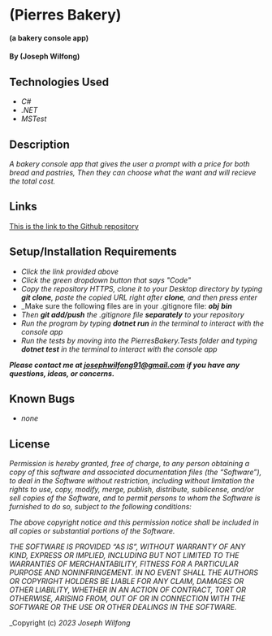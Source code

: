 # (Pierres Bakery)

#### (a bakery console app)

#### By (Joseph Wilfong)

## Technologies Used

* _C#_
* _.NET_
* _MSTest_



## Description

_A bakery console app that gives the user a prompt with a price for both bread and pastries, Then they can choose what the want and will recieve the total cost._

## Links

[This is the link to the Github repository](https://github.com/jcarenza67/Pierres-Bakery.Solution) 


## Setup/Installation Requirements

* _Click the link provided above_
* _Click the green dropdown button that says "Code"_
* _Copy the repository HTTPS, clone it to your Desktop directory by typing ***git clone***, paste the copied URL right after **clone**, and then press enter_
* _Make sure the following files are in your .gitignore file: 
***obj***
***bin***
* _Then ***git add/push*** the .gitignore file ***separately*** to your repository_
* _Run the program by typing ***dotnet run*** in the terminal to interact with the console app_
* _Run the tests by moving into the PierresBakery.Tests folder and typing ***dotnet test*** in the terminal to interact with the console app_

***_Please contact me at josephwilfong91@gmail.com if you have any questions, ideas, or concerns._***


## Known Bugs

* _none_

## License


_Permission is hereby granted, free of charge, to any person obtaining a copy of this software and associated documentation files (the “Software”), to deal in the Software without restriction, including without limitation the rights to use, copy, modify, merge, publish, distribute, sublicense, and/or sell copies of the Software, and to permit persons to whom the Software is furnished to do so, subject to the following conditions:_

_The above copyright notice and this permission notice shall be included in all copies or substantial portions of the Software._

_THE SOFTWARE IS PROVIDED “AS IS”, WITHOUT WARRANTY OF ANY KIND, EXPRESS OR IMPLIED, INCLUDING BUT NOT LIMITED TO THE WARRANTIES OF MERCHANTABILITY, FITNESS FOR A PARTICULAR PURPOSE AND NONINFRINGEMENT. IN NO EVENT SHALL THE AUTHORS OR COPYRIGHT HOLDERS BE LIABLE FOR ANY CLAIM, DAMAGES OR OTHER LIABILITY, WHETHER IN AN ACTION OF CONTRACT, TORT OR OTHERWISE, ARISING FROM, OUT OF OR IN CONNECTION WITH THE SOFTWARE OR THE USE OR OTHER DEALINGS IN THE SOFTWARE._

_Copyright (c) _2023_ _Joseph Wilfong_